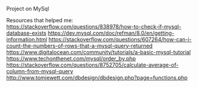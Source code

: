 Project on MySql

Resources that helped me:
https://stackoverflow.com/questions/838978/how-to-check-if-mysql-database-exists
https://dev.mysql.com/doc/refman/8.0/en/getting-information.html
https://stackoverflow.com/questions/607264/how-can-i-count-the-numbers-of-rows-that-a-mysql-query-returned
https://www.digitalocean.com/community/tutorials/a-basic-mysql-tutorial
https://www.techonthenet.com/mysql/order_by.php
https://stackoverflow.com/questions/8752705/calculate-average-of-column-from-mysql-query
http://www.tomjewett.com/dbdesign/dbdesign.php?page=functions.php
